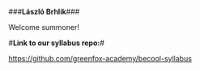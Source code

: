 ###**László Brhlik**###

Welcome summoner!

#**Link to our syllabus repo:**#

https://github.com/greenfox-academy/becool-syllabus

